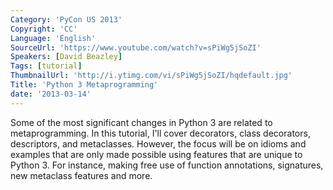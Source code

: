```yaml
---
Category: 'PyCon US 2013'
Copyright: 'CC'
Language: 'English'
SourceUrl: 'https://www.youtube.com/watch?v=sPiWg5jSoZI'
Speakers: [David Beazley]
Tags: [tutorial]
ThumbnailUrl: 'http://i.ytimg.com/vi/sPiWg5jSoZI/hqdefault.jpg'
Title: 'Python 3 Metaprogramming'
date: '2013-03-14'
---
```

Some of the most significant changes in Python 3 are related to metaprogramming.  In this tutorial, I'll cover decorators, class decorators, descriptors, and metaclasses.  However, the focus will be on idioms and examples that are only made possible using features that are unique to Python 3.  For instance, making free use of function annotations, signatures, new metaclass features and more.